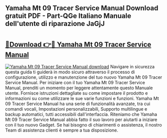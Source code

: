 ## Yamaha Mt 09 Tracer Service Manual Download gratuit PDF - Part-QGe Italiano Manuale dell'utente di riparazione JaGjJ

# <h2><a href="http://dfgt3p.blite.top/?on=Yamaha+Mt+09+Tracer+Service+Manual">🔗Download 👉🔴 Yamaha Mt 09 Tracer Service Manual</a></h2>

[![Yamaha Mt 09 Tracer Service Manual download](https://i.imgur.com/lujVjoI.png)](http://dfgt3p.blite.top/?on=Yamaha+Mt+09+Tracer+Service+Manual)
Navigare in sicurezza questa guida ti guiderà in modo sicuro attraverso il processo di configurazione, utilizzo e manutenzione del tuo nuovo Yamaha Mt 09 Tracer Service Manual. Per iniziare con il tuo Yamaha Mt 09 Tracer Service Manual, prenditi un momento per leggere attentamente questo Manuale utente. Fornisce istruzioni dettagliate su come impostare il prodotto e informazioni su come utilizzare le sue varie funzioni e funzioni. Yamaha Mt 09 Tracer Service Manual ha una serie di funzionalità avanzate, tra cui comandi vocali, Impostazioni personalizzabili, Supporto multilingue e backup automatici, tutti accessibili dall'interfaccia. Riteniamo che Yamaha Mt 09 Tracer Service Manual abbia fatto il suo lavoro per aiutarti a iniziare con il tuo nuovo Gadget. Se hai bisogno di chiarimenti o assistenza, il nostro Team di assistenza clienti è sempre a tua disposizione.
